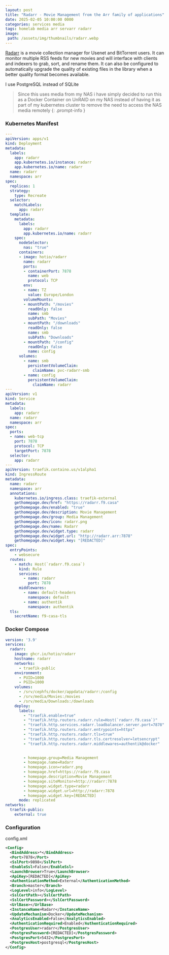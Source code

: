 ```yaml
---
layout: post
title: "Radarr - Movie Management from the Arr family of applications"
date: 2025-02-05 10:00:00 0000
categories: services media
tags: homelab media arr servarr radarr
image:
 path: /assets/img/thumbnails/radarr.webp
---
```


[Radarr](https://radarr.video/) is a movie collection manager for Usenet and BitTorrent users. It can monitor multiple RSS feeds for new movies and will interface with clients and indexers to grab, sort, and rename them. It can also be configured to automatically upgrade the quality of existing files in the library when a better quality format becomes available.

I use PostgreSQL instead of SQLite

> Since this uses media from my NAS i have simply decided to run this as a Docker Container on UnRAID on my NAS instead of having it as part of my kubernetes cluster to remove the need to access the NAS media remotely
{: .prompt-info }

### Kubernetes Manifest
```yaml
---
apiVersion: apps/v1
kind: Deployment
metadata:
  labels:
    app: radarr
    app.kubernetes.io/instance: radarr
    app.kubernetes.io/name: radarr
  name: radarr
  namespace: arr
spec:
  replicas: 1
  strategy:
    type: Recreate
  selector:
    matchLabels:
      app: radarr
  template:
    metadata:
      labels:
        app: radarr
        app.kubernetes.io/name: radarr
    spec:
      nodeSelector:
        nas: "true"
      containers:
      - image: hotio/radarr
        name: radarr
        ports:
        - containerPort: 7878
          name: web
          protocol: TCP
        env:
        - name: TZ
          value: Europe/London
        volumeMounts:
        - mountPath: "/movies"
          readOnly: false
          name: smb
          subPath: "Movies"
        - mountPath: "/downloads"
          readOnly: false
          name: smb
          subPath: "Downloads"
        - mountPath: "/config"
          readOnly: false
          name: config
      volumes:
        - name: smb
          persistentVolumeClaim:
            claimName: pvc-radarr-smb
        - name: config
          persistentVolumeClaim:
            claimName: radarr
---
apiVersion: v1
kind: Service
metadata:
  labels:
    app: radarr
  name: radarr
  namespace: arr
spec:
  ports:
  - name: web-tcp
    port: 7878
    protocol: TCP
    targetPort: 7878
  selector:
    app: radarr
---
apiVersion: traefik.containo.us/v1alpha1
kind: IngressRoute
metadata:
  name: radarr
  namespace: arr
  annotations: 
    kubernetes.io/ingress.class: traefik-external
    gethomepage.dev/href: "https://radarr.f9.casa"
    gethomepage.dev/enabled: "true"
    gethomepage.dev/description: Movie Management
    gethomepage.dev/group: Media Management
    gethomepage.dev/icon: radarr.png
    gethomepage.dev/name: Radarr
    gethomepage.dev/widget.type: radarr
    gethomepage.dev/widget.url: "http://radarr.arr:7878"
    gethomepage.dev/widget.key: "[REDACTED]"
spec:
  entryPoints:
    - websecure
  routes:
    - match: Host(`radarr.f9.casa`)
      kind: Rule
      services:
        - name: radarr
          port: 7878
      middlewares:
        - name: default-headers
          namespace: default
        - name: authentik
          namespace: authentik
  tls:
    secretName: f9-casa-tls

```

### Docker Compose
```yaml
version: '3.9'
services:
  radarr:
    image: ghcr.io/hotio/radarr
    hostname: radarr
    networks:
      - traefik-public
    environment:
      - PUID=1000
      - PGID=1000
    volumes:
      - /srv/cephfs/docker/appdata/radarr:/config
      - /srv/media/Movies:/movies
      - /srv/media/Downloads:/downloads
    deploy:
      labels:
        - "traefik.enable=true"
        - "traefik.http.routers.radarr.rule=Host(`radarr.f9.casa`)"
        - "traefik.http.services.radarr.loadbalancer.server.port=7878"
        - "traefik.http.routers.radarr.entrypoints=https"
        - "traefik.http.routers.radarr.tls=true"
        - "traefik.http.routers.radarr.tls.certresolver=letsencrypt"
        - "traefik.http.routers.radarr.middlewares=authentik@docker"

        
        - homepage.group=Media Management
        - homepage.name=Radarr
        - homepage.icon=radarr.png
        - homepage.href=https://radarr.f9.casa
        - homepage.description=Movie Management
        - homepage.siteMonitor=http://radarr:7878
        - homepage.widget.type=radarr
        - homepage.widget.url=http://radarr:7878
        - homepage.widget.key=[REDACTED]
      mode: replicated
networks:
  traefik-public:
    external: true
```

### Configuration
config.xml
```xml
<Config>
  <BindAddress>*</BindAddress>
  <Port>7878</Port>
  <SslPort>9898</SslPort>
  <EnableSsl>False</EnableSsl>
  <LaunchBrowser>True</LaunchBrowser>
  <ApiKey>[REDACTED]</ApiKey>
  <AuthenticationMethod>External</AuthenticationMethod>
  <Branch>master</Branch>
  <LogLevel>info</LogLevel>
  <SslCertPath></SslCertPath>
  <SslCertPassword></SslCertPassword>
  <UrlBase></UrlBase>
  <InstanceName>Radarr</InstanceName>
  <UpdateMechanism>Docker</UpdateMechanism>
  <AnalyticsEnabled>False</AnalyticsEnabled>
  <AuthenticationRequired>Enabled</AuthenticationRequired>
  <PostgresUser>radarr</PostgresUser>
  <PostgresPassword>[REDACTED]</PostgresPassword>
  <PostgresPort>5432</PostgresPort>
  <PostgresHost>postgresql</PostgresHost>
</Config>
```